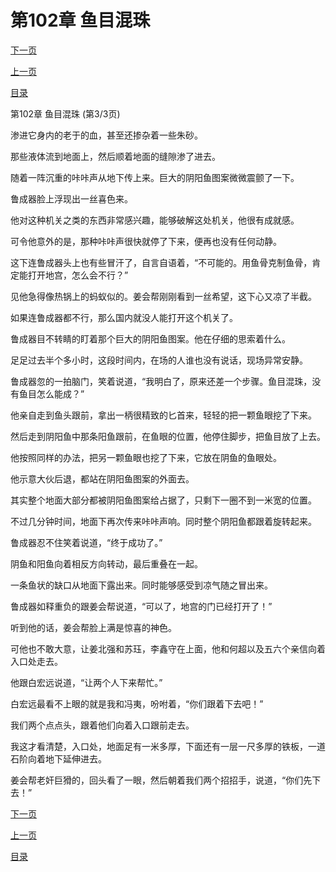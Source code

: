 <h1>第102章  鱼目混珠</h1>
            <div><p><a href="./0306_%E7%AC%AC103%E7%AB%A0_%E9%BB%84%E9%87%91%E7%BD%97%E7%9B%98.md">下一页</a></p><p><a href="./0304_%E7%AC%AC102%E7%AB%A0_%E9%B1%BC%E7%9B%AE%E6%B7%B7%E7%8F%A0.md">上一页</a></p><p><a href="../">目录</a></p></div>
            <div><p>第102章  鱼目混珠 (第3/3页)</p><p>渗进它身内的老于的血，甚至还掺杂着一些朱砂。</p><p>那些液体流到地面上，然后顺着地面的缝隙渗了进去。</p><p>随着一阵沉重的咔咔声从地下传上来。巨大的阴阳鱼图案微微震颤了一下。</p><p>鲁成器脸上浮现出一丝喜色来。</p><p>他对这种机关之类的东西非常感兴趣，能够破解这处机关，他很有成就感。</p><p>可令他意外的是，那种咔咔声很快就停了下来，便再也没有任何动静。</p><p>这下连鲁成器头上也有些冒汗了，自言自语着，“不可能的。用鱼骨克制鱼骨，肯定能打开地宫，怎么会不行？”</p><p>见他急得像热锅上的蚂蚁似的。姜会帮刚刚看到一丝希望，这下心又凉了半截。</p><p>如果连鲁成器都不行，那么国内就没人能打开这个机关了。</p><p>鲁成器目不转睛的盯着那个巨大的阴阳鱼图案。他在仔细的思索着什么。</p><p>足足过去半个多小时，这段时间内，在场的人谁也没有说话，现场异常安静。</p><p>鲁成器忽的一拍脑门，笑着说道，“我明白了，原来还差一个步骤。鱼目混珠，没有鱼目怎么能成？”</p><p>他亲自走到鱼头跟前，拿出一柄很精致的匕首来，轻轻的把一颗鱼眼挖了下来。</p><p>然后走到阴阳鱼中那条阳鱼跟前，在鱼眼的位置，他停住脚步，把鱼目放了上去。</p><p>他按照同样的办法，把另一颗鱼眼也挖了下来，它放在阴鱼的鱼眼处。</p><p>他示意大伙后退，都站在阴阳鱼图案的外面去。</p><p>其实整个地面大部分都被阴阳鱼图案给占据了，只剩下一圈不到一米宽的位置。</p><p>不过几分钟时间，地面下再次传来咔咔声响。同时整个阴阳鱼都跟着旋转起来。</p><p>鲁成器忍不住笑着说道，“终于成功了。”</p><p>阴鱼和阳鱼向着相反方向转动，最后重叠在一起。</p><p>一条鱼状的缺口从地面下露出来。同时能够感受到凉气随之冒出来。</p><p>鲁成器如释重负的跟姜会帮说道，“可以了，地宫的门已经打开了！”</p><p>听到他的话，姜会帮脸上满是惊喜的神色。</p><p>可他也不敢大意，让姜北强和苏珏，李鑫守在上面，他和何超以及五六个亲信向着入口处走去。</p><p>他跟白宏远说道，“让两个人下来帮忙。”</p><p>白宏远最看不上眼的就是我和冯夷，吩咐着，“你们跟着下去吧！”</p><p>我们两个点点头，跟着他们向着入口跟前走去。</p><p>我这才看清楚，入口处，地面足有一米多厚，下面还有一层一尺多厚的铁板，一道石阶向着地下延伸进去。</p><p>姜会帮老奸巨猾的，回头看了一眼，然后朝着我们两个招招手，说道，“你们先下去！”</p></div>
            <div><p><a href="./0306_%E7%AC%AC103%E7%AB%A0_%E9%BB%84%E9%87%91%E7%BD%97%E7%9B%98.md">下一页</a></p><p><a href="./0304_%E7%AC%AC102%E7%AB%A0_%E9%B1%BC%E7%9B%AE%E6%B7%B7%E7%8F%A0.md">上一页</a></p><p><a href="../">目录</a></p></div>